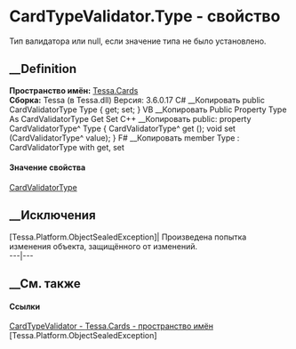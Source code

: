 # CardTypeValidator.Type - свойство
Тип валидатора или null, если значение типа не было установлено.
## __Definition
 **Пространство имён:** [Tessa.Cards](N_Tessa_Cards.htm)  
 **Сборка:** Tessa (в Tessa.dll) Версия: 3.6.0.17
C# __Копировать
     public CardValidatorType Type { get; set; }
VB __Копировать
     Public Property Type As CardValidatorType
    	Get
    	Set
C++ __Копировать
     public:
    property CardValidatorType^ Type {
    	CardValidatorType^ get ();
    	void set (CardValidatorType^ value);
    }
F# __Копировать
     member Type : CardValidatorType with get, set
#### Значение свойства
[CardValidatorType](T_Tessa_Cards_CardValidatorType.htm)
##  __Исключения
[Tessa.Platform.ObjectSealedException]| Произведена попытка изменения объекта,
защищённого от изменений.  
---|---  
##  __См. также
#### Ссылки
[CardTypeValidator - ](T_Tessa_Cards_CardTypeValidator.htm)
[Tessa.Cards - пространство имён](N_Tessa_Cards.htm)
[Tessa.Platform.ObjectSealedException]
